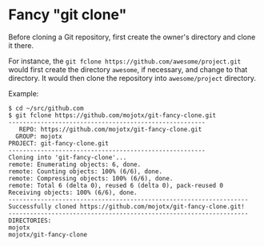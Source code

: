 # Fancy "git clone"

Before cloning a Git repository, first create the owner's directory
and clone it there.

For instance, the `git fclone https://github.com/awesome/project.git`
would first create the directory `awesome`, if necessary, and change
to that directory. It would then clone the repository into
`awesome/project` directory.

Example:

```
$ cd ~/src/github.com
$ git fclone https://github.com/mojotx/git-fancy-clone.git
-------------------------------------------------------
   REPO: https://github.com/mojotx/git-fancy-clone.git
  GROUP: mojotx
PROJECT: git-fancy-clone.git
-------------------------------------------------------
Cloning into 'git-fancy-clone'...
remote: Enumerating objects: 6, done.
remote: Counting objects: 100% (6/6), done.
remote: Compressing objects: 100% (6/6), done.
remote: Total 6 (delta 0), reused 6 (delta 0), pack-reused 0
Receiving objects: 100% (6/6), done.
-------------------------------------------------------------------
Successfully cloned https://github.com/mojotx/git-fancy-clone.git!
-------------------------------------------------------------------
DIRECTORIES:
mojotx
mojotx/git-fancy-clone
```
